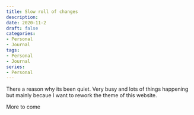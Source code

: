 ```yaml
---
title: Slow roll of changes
description: 
date: 2020-11-2
draft: false
categories:
- Personal
- Journal
tags:
- Personal
- Journal
series:
- Personal
---
```


There a reason why its been quiet. Very busy and lots of things happening but mainly becaue I want to rework the theme of this website.

More to come
